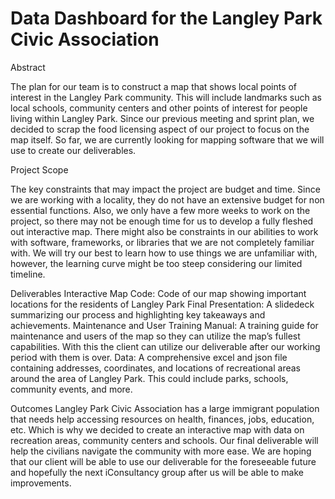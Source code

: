 # Data Dashboard for the Langley Park Civic Association

Abstract

The plan for our team is to construct a map that shows local points of interest in the Langley Park community. This will include landmarks such as local schools, community centers and other points of interest for people living within Langley Park. Since our previous meeting and sprint plan, we decided to scrap the food licensing aspect of our project to focus on the map itself. So far, we are currently looking for mapping software that we will use to create our deliverables.

Project Scope

The key constraints that may impact the project are budget and time. Since we are working with a locality, they do not have an extensive budget for non essential functions. Also, we only have a few more weeks to work on the project, so there may not be enough time for us to develop a fully fleshed out interactive map.
There might also be constraints in our abilities to work with software, frameworks, or libraries that we are not completely familiar with. We will try our best to learn how to use things we are unfamiliar with, however, the learning curve might be too steep considering our limited timeline.

Deliverables
Interactive Map Code: Code of our map showing important locations for the residents of Langley Park
Final Presentation: A slidedeck summarizing our process and highlighting key takeaways and achievements.
Maintenance and User Training Manual: A training guide for maintenance and users of the map so they can utilize the map’s fullest capabilities. With this the client can utilize our deliverable after our working period with them is over.
Data: A comprehensive excel and json file containing addresses, coordinates, and locations of recreational areas around the area of Langley Park. This could include parks, schools, community events, and more.

Outcomes
Langley Park Civic Association has a large immigrant population that needs help accessing resources on health, finances, jobs, education, etc. Which is why we decided to create an interactive map with data on recreation areas, community centers and schools. Our final deliverable will help the civilians navigate the community with more ease. We are hoping that our client will be able to use our deliverable for the foreseeable future and hopefully the next iConsultancy group after us will be able to make improvements.
